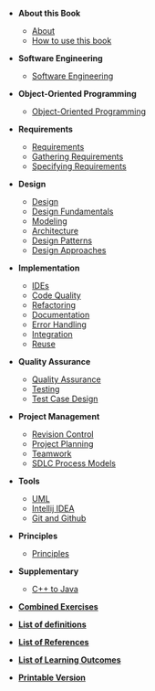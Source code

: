 
<navigation>

* **About this Book**
  * [About]({{baseUrl}}/about/acknowledgements.html)
  * [How to use this book]({{baseUrl}}/about/usage.html)

* **Software Engineering**
  * [Software Engineering]({{baseUrl}}/softwareEngineering/)

* **Object-Oriented Programming**
  * [Object-Oriented Programming]({{baseUrl}}/oop/)

* **Requirements**
  * [Requirements]({{baseUrl}}/requirements/)
  * [Gathering Requirements]({{baseUrl}}/gatheringRequirements/)
  * [Specifying Requirements]({{baseUrl}}/specifyingRequirements/)

* **Design**
  * [Design]({{baseUrl}}/design/)
  * [Design Fundamentals]({{baseUrl}}/designFundamentals/)
  * [Modeling]({{baseUrl}}/modeling/)
  * [Architecture]({{baseUrl}}/architecture/)
  * [Design Patterns]({{baseUrl}}/designPatterns/)
  * [Design Approaches]({{baseUrl}}/designApproaches/)

* **Implementation**
  * [IDEs]({{baseUrl}}/ides/)
  * [Code Quality]({{baseUrl}}/codeQuality/)
  * [Refactoring]({{baseUrl}}/refactoring/)
  * [Documentation]({{baseUrl}}/documentation/)
  * [Error Handling]({{baseUrl}}/errorHandling/)
  * [Integration]({{baseUrl}}/integration/)
  * [Reuse]({{baseUrl}}/reuse/)

* **Quality Assurance**
  * [Quality Assurance]({{baseUrl}}/qualityAssurance/)
  * [Testing]({{baseUrl}}/testing/)
  * [Test Case Design]({{baseUrl}}/testCaseDesign/)

* **Project Management**
  * [Revision Control]({{baseUrl}}/revisionControl/)
  * [Project Planning]({{baseUrl}}/projectPlanning/)
  * [Teamwork]({{baseUrl}}/teamwork/)
  * [SDLC Process Models]({{baseUrl}}/processModels/)

* **Tools**
  * [UML]({{baseUrl}}/uml/)
  * [Intellij IDEA]({{baseUrl}}/intellij/)
  * [Git and Github]({{baseUrl}}/gitAndGithub/)

* **Principles**
  * [Principles]({{baseUrl}}/principles/)

* **Supplementary**
  * [C++ to Java]({{baseUrl}}/cppToJava/)

* **[Combined Exercises]({{baseUrl}}/combined/exercises.html)**
* **[List of definitions]({{baseUrl}}/common/definitions.html)**
* **[List of References]({{baseUrl}}/common/references.html)**
* **[List of Learning Outcomes]({{baseUrl}}/common/outcomes.html)**
* **[Printable Version]({{baseUrl}}/common/print.html)**

</navigation>
